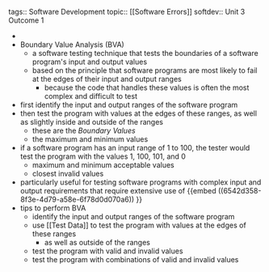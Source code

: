 tags:: Software Development
topic:: [[Software Errors]]
softdev:: Unit 3 Outcome 1

-
- Boundary Value Analysis (BVA)
	- a software testing technique that tests the boundaries of a software program's input and output values
	- based on the principle that software programs are most likely to fail at the edges of their input and output ranges
		- because the code that handles these values is often the most complex and difficult to test
- first identify the input and output ranges of the software program
- then test the program with values at the edges of these ranges, as well as slightly inside and outside of the ranges
	- these are the *Boundary Values*
	- the maximum and minimum values
- if a software program has an input range of 1 to 100, the tester would test the program with the values 1, 100, 101, and 0
	- maximum and minimum acceptable values
	- closest invalid values
- particularly useful for testing software programs with complex input and output requirements that require extensive use of {{embed ((6542d358-8f3e-4d79-a58e-6f78d0d070a6)) }}
- tips to perform BVA
	- identify the input and output ranges of the software program
	- use [[Test Data]] to test the program with values at the edges of these ranges
		- as well as outside of the ranges
	- test the program with valid and invalid values
	- test the program with combinations of valid and invalid values